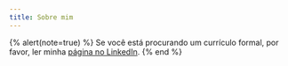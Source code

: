 ```yaml
---
title: Sobre mim
---
```


{% alert(note=true) %}
Se você está procurando um currículo formal, por favor,
ler minha [página no LinkedIn](https://linkedin.com/in/otaviocv).
{% end %}


